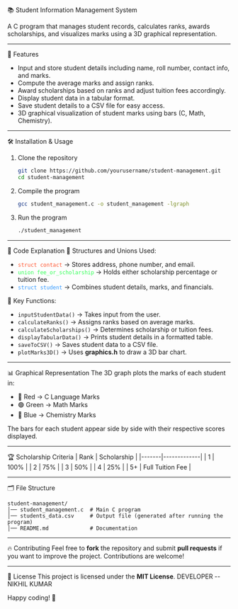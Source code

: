 📚 Student Information Management System

A C program that manages student records, calculates ranks, awards scholarships, and visualizes marks using a 3D graphical representation.

---

🎯 Features
- Input and store student details including name, roll number, contact info, and marks.
- Compute the average marks and assign ranks.
- Award scholarships based on ranks and adjust tuition fees accordingly.
- Display student data in a tabular format.
- Save student details to a CSV file for easy access.
- 3D graphical visualization of student marks using bars (C, Math, Chemistry).

---

🛠 Installation & Usage
1. Clone the repository
   ```bash
   git clone https://github.com/yourusername/student-management.git
   cd student-management
   ```
2. Compile the program
   ```bash
   gcc student_management.c -o student_management -lgraph
   ```
3. Run the program
   ```bash
   ./student_management
   ```

---

📝 Code Explanation
🔹 Structures and Unions Used:
- <span style="color:#FF5733">`struct contact`</span> → Stores address, phone number, and email.
- <span style="color:#33FF57">`union fee_or_scholarship`</span> → Holds either scholarship percentage or tuition fee.
- <span style="color:#3399FF">`struct student`</span> → Combines student details, marks, and financials.

🔹 Key Functions:
- `inputStudentData()` → Takes input from the user.
- `calculateRanks()` → Assigns ranks based on average marks.
- `calculateScholarships()` → Determines scholarship or tuition fees.
- `displayTabularData()` → Prints student details in a formatted table.
- `saveToCSV()` → Saves student data to a CSV file.
- `plotMarks3D()` → Uses **graphics.h** to draw a 3D bar chart.

---

📊 Graphical Representation
The 3D graph plots the marks of each student in:
- 🔴 Red → C Language Marks
- 🟢 Green → Math Marks
- 🔵 Blue → Chemistry Marks

The bars for each student appear side by side with their respective scores displayed.

---

🏆 Scholarship Criteria
| Rank  | Scholarship  |
|-------|-------------|
| 1     | 100%       |
| 2     | 75%        |
| 3     | 50%        |
| 4     | 25%        |
| 5+    | Full Tuition Fee |

---

🗂 File Structure
```
student-management/
│── student_management.c  # Main C program
│── students_data.csv     # Output file (generated after running the program)
│── README.md             # Documentation
```

---

🔥 Contributing
Feel free to **fork** the repository and submit **pull requests** if you want to improve the project. Contributions are welcome!

---

📜 License
This project is licensed under the **MIT License**.
DEVELOPER -- NIKHIL KUMAR

Happy coding! 🚀



